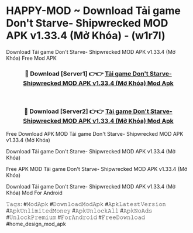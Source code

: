 # HAPPY-MOD ~ Download Tải game Don't Starve- Shipwrecked MOD APK v1.33.4 (Mở Khóa) - (w1r7l)
Download Tải game Don't Starve- Shipwrecked MOD APK v1.33.4 (Mở Khóa) Free Mod APK

<div align="center">
<h3>🔴 Download [Server1] 👉👉 <a href="https://apk-comot.site?title=Tải_game_Don't_Starve-_Shipwrecked_MOD_APK_v1.33.4_(Mở_Khóa)">Tải game Don't Starve- Shipwrecked MOD APK v1.33.4 (Mở Khóa) Mod Apk</a></h3><br>

<h3>🔴 Download [Server2] 👉👉 <a href="https://apk-comot.site?title=Tải_game_Don't_Starve-_Shipwrecked_MOD_APK_v1.33.4_(Mở_Khóa)">Tải game Don't Starve- Shipwrecked MOD APK v1.33.4 (Mở Khóa) Mod Apk</a></h3>
</div>


Free Download APK MOD Tải game Don't Starve- Shipwrecked MOD APK v1.33.4 (Mở Khóa)

Download Tải game Don't Starve- Shipwrecked MOD APK v1.33.4 (Mở Khóa) 

Free APK MOD Tải game Don't Starve- Shipwrecked MOD APK v1.33.4 (Mở Khóa) 

Download Tải game Don't Starve- Shipwrecked MOD APK v1.33.4 (Mở Khóa) Mod For Android

𝚃𝚊𝚐𝚜: #𝙼𝚘𝚍𝙰𝚙𝚔 #𝙳𝚘𝚠𝚗𝚕𝚘𝚊𝚍𝙼𝚘𝚍𝙰𝚙𝚔 #𝙰𝚙𝚔𝙻𝚊𝚝𝚎𝚜𝚝𝚅𝚎𝚛𝚜𝚒𝚘𝚗 #𝙰𝚙𝚔𝚄𝚗𝚕𝚒𝚖𝚒𝚝𝚎𝚍𝙼𝚘𝚗𝚎𝚢 #𝙰𝚙𝚔𝚄𝚗𝚕𝚘𝚌𝚔𝙰𝚕𝚕 #𝙰𝚙𝚔𝙽𝚘𝙰𝚍𝚜 #𝚄𝚗𝚕𝚘𝚌𝚔𝙿𝚛𝚎𝚖𝚒𝚞𝚖 #𝙵𝚘𝚛𝙰𝚗𝚍𝚛𝚘𝚒𝚍 #𝙵𝚛𝚎𝚎𝙳𝚘𝚠𝚗𝚕𝚘𝚊𝚍 #home_design_mod_apk